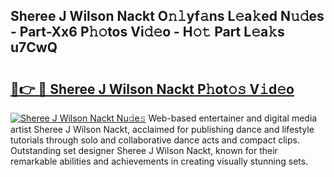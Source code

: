 ## Sheree J Wilson Nackt O𝚗𝚕yf𝚊ns L𝚎a𝚔ed N𝚞𝚍es - Part-Xx6 P𝚑𝚘tos Vi𝚍𝚎o - H𝚘𝚝 Part L𝚎a𝚔s u7CwQ

# <h2><a href="http://kf07on.oniu.top/?m=Sheree+J+Wilson+Nackt">🔗👉 🔴 Sheree J Wilson Nackt P𝚑ot𝚘𝚜 V𝚒d𝚎o</a></h2>

[![Sheree J Wilson Nackt Nu𝚍e𝚜](https://i.imgur.com/0qMVB7G.gif)](http://kf07on.oniu.top/?m=Sheree+J+Wilson+Nackt)
Web-based entertainer and digital media artist Sheree J Wilson Nackt, acclaimed for publishing dance and lifestyle tutorials through solo and collaborative dance acts and compact clips. Outstanding set designer Sheree J Wilson Nackt, known for their remarkable abilities and achievements in creating visually stunning sets.  
